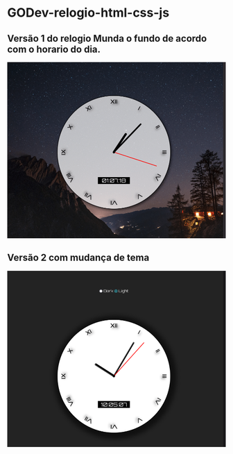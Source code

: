 # GODev-relogio-html-css-js

## Versão 1 do relogio Munda o fundo de acordo com o horario do dia.

![Versão 1](relogio.gif)

## Versão 2 com mudança de tema

![Versão 2](relogio2.gif)